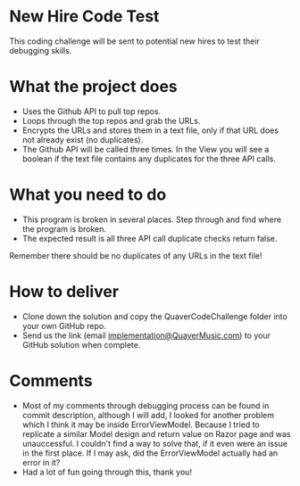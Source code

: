# New Hire Code Test
This coding challenge will be sent to potential new hires to test their debugging skills. 

# What the project does
* Uses the Github API to pull top repos.
* Loops through the top repos and grab the URLs.
* Encrypts the URLs and stores them in a text file, only if that URL does not already exist (no duplicates).
* The Github API will be called three times. In the View you will see a boolean if the text file contains any duplicates for the three API calls.

# What you need to do
* This program is broken in several places. Step through and find where the program is broken.
* The expected result is all three API call duplicate checks return false.

Remember there should be no duplicates of any URLs in the text file!

# How to deliver 
* Clone down the solution and copy the QuaverCodeChallenge folder into your own GitHub repo.
* Send us the link (email implementation@QuaverMusic.com) to your GitHub solution when complete.

# Comments
* Most of my comments through debugging process can be found in commit description,
    although I will add, I looked for another problem which I think it may be inside ErrorViewModel.
    Because I tried to replicate a similar Model design and return value on Razor page and was unauccessful.
    I couldn't find a way to solve that, if it even were an issue in the first place. If I may ask, did the
    ErrorViewModel actually had an error in it?
* Had a lot of fun going through this, thank you!
